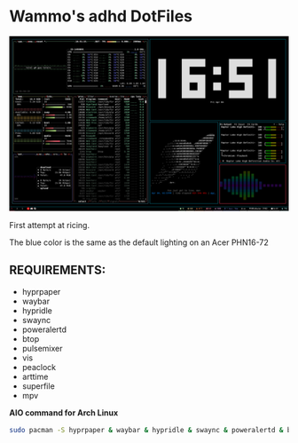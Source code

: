 # Wammo's adhd DotFiles

![](screenshot.png)

First attempt at ricing.

The blue color is the same as the default lighting on an Acer PHN16-72

## REQUIREMENTS:

+ hyprpaper
+ waybar
+ hypridle
+ swaync
+ poweralertd
+ btop
+ pulsemixer
+ vis
+ peaclock
+ arttime
+ superfile
+ mpv

**AIO command for Arch Linux**

```bash
sudo pacman -S hyprpaper & waybar & hypridle & swaync & poweralertd & btop & pulsemixer & vis & peaclock & arttime & superfile & mpv
```
